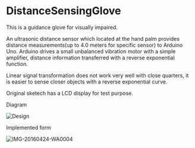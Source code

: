 # DistanceSensingGlove
This is a guidance glove for visually impaired.

An ultrasonic distance sensor which located at the hand palm provides distance measurements(up to 4.0 meters for specific sensor) to Arduino Uno. Arduino drives a small unbalanced vibration motor with a simple amplifier, distance information transferred with a reverse exponential function. 

Linear signal transformation does not work very well with close quarters, it is easier to sense closer objects with a reverse exponential curve.

Original sketech has a LCD display for test purpose. 

Diagram

![Design](https://user-images.githubusercontent.com/28985966/126775627-03e1be77-84a2-4d69-a419-081964331378.png)

Implemented form

![IMG-20160424-WA0004](https://user-images.githubusercontent.com/28985966/126776200-33cff45a-42f3-4475-9dd0-4d15587f7b87.jpeg)
